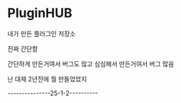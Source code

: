 # PluginHUB
내가 만든 플러그인 저장소

진짜 간단함

간단하게 만든거여서 버그도 많고
심심해서 만든거여서 버그 많음

난 대체 2년전에 뭘 만들었었지

---------------25-1-2----------
